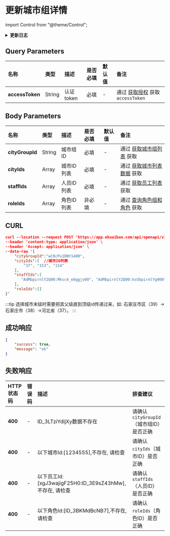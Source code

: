 # 更新城市组详情

import Control from "@theme/Control";

<Control
method="POST"
url="/api/openapi/v1/cityGroup/detail/save"
/>

<details>
  <summary><b>更新日志</b></summary>
  <div>

  [**0.7.135**](/docs/open-api/notice/update-log#07135) -> 🆕 新增了本接口。<br/>

  </div>
</details>

## Query Parameters

| 名称 | 类型 | 描述 | 是否必填 | 默认值 | 备注 |
| :--- | :--- | :--- | :--- |:--- | :--- |
| **accessToken** | String | 认证token | 必填 | - | 通过 [获取授权](/docs/open-api/getting-started/auth) 获取 `accessToken` |


## Body Parameters

| 名称 | 类型 | 描述 | 是否必填 | 默认值 | 备注 |
| :--- | :--- | :--- | :--- |:--- | :--- |
| **cityGroupId** | String | 城市组ID   | 必填  | - | 通过 [获取城市组列表](/docs/open-api/city/get-city-group) 获取 |
| **cityIds**     | Array  | 城市ID列表 | 必填   | - | 通过 [获取城市列表数据](/docs/open-api/basedata/get-basedata-city) 获取 |
| **staffIds**    | Array  | 人员ID列表 | 必填   | - | 通过 [获取员工列表](/docs/open-api/corporation/get-all-staffs) 获取 |
| **roleIds**     | Array  | 角色ID列表 | 非必填 | - | 通过 [查询角色组和角色](/docs/open-api/corporation/get-roles-group) 获取 |

## CURL
```json
curl --location --request POST 'https://app.ekuaibao.com/api/openapi/v1/cityGroup/detail/save?accessToken=FsYc5j4FlclU00' \
--header 'content-type: application/json' \
--header 'Accept: application/json' \
--data-raw '{
    "cityGroupId":"wC0cPu1DNY1400",
    "cityIds":[  //城市ID列表
        "37", "153", "154"
    ],
    "staffIds":[
       "AdMbpirnlY2Q00:Mksc4_e8ggjo00", "AdMbpirnlY2Q00:ksUbpirnlYg000"
    ],
    "roleIds":[]
}'
```

:::tip
选择城市末级时需要把其父级直到顶级id传递过来，如: 石家庄市区（39）->石家庄市（38）->河北省（37）。
:::

## 成功响应
```json
{
    "success": true,
    "message": "ok"
}
```

## 失败响应

| HTTP状态码 | 错误码 | 描述 | 排查建议 |
| :--- | :--- | :--- | :--- |
| **400** | - | ID_3LTziYdljXy数据不存在 | 请确认 `cityGroupId`（城市组ID）是否正确 |
| **400** | - | 以下城市Id:[1234555],不存在, 请检查 | 请确认 `cityIds`（城市ID）是否正确 | 
| **400** | - | 以下员工Id:[xgJ3wajigF25H0:ID_3E9sZ43hMw],不存在, 请检查 | 请确认 `staffIds`（人员ID）是否正确 | 
| **400** | - | 以下角色Id:[ID_3BKMdBcNB7],不存在, 请检查 | 请确认 `roleIds`（角色ID）是否正确 | 